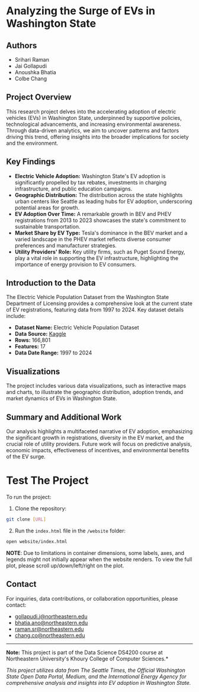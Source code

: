 # Analyzing the Surge of EVs in Washington State

## Authors

- Srihari Raman
- Jai Gollapudi
- Anoushka Bhatia
- Colbe Chang

## Project Overview

This research project delves into the accelerating adoption of electric vehicles (EVs) in Washington State, underpinned by supportive policies, technological advancements, and increasing environmental awareness. Through data-driven analytics, we aim to uncover patterns and factors driving this trend, offering insights into the broader implications for society and the environment.

## Key Findings

- **Electric Vehicle Adoption:** Washington State's EV adoption is significantly propelled by tax rebates, investments in charging infrastructure, and public education campaigns.
- **Geographic Distribution:** The distribution across the state highlights urban centers like Seattle as leading hubs for EV adoption, underscoring potential areas for growth.
- **EV Adoption Over Time:** A remarkable growth in BEV and PHEV registrations from 2013 to 2023 showcases the state's commitment to sustainable transportation.
- **Market Share by EV Type:** Tesla's dominance in the BEV market and a varied landscape in the PHEV market reflects diverse consumer preferences and manufacturer strategies.
- **Utility Providers' Role:** Key utility firms, such as Puget Sound Energy, play a vital role in supporting the EV infrastructure, highlighting the importance of energy provision to EV consumers.

## Introduction to the Data

The Electric Vehicle Population Dataset from the Washington State Department of Licensing provides a comprehensive look at the current state of EV registrations, featuring data from 1997 to 2024. Key dataset details include:

- **Dataset Name:** Electric Vehicle Population Dataset
- **Data Source:** [Kaggle](https://www.kaggle.com/datasets/yashusinghal/electric-vehicle-population-dataset)
- **Rows:** 166,801
- **Features:** 17
- **Data Date Range:** 1997 to 2024

## Visualizations

The project includes various data visualizations, such as interactive maps and charts, to illustrate the geographic distribution, adoption trends, and market dynamics of EVs in Washington State.

## Summary and Additional Work

Our analysis highlights a multifaceted narrative of EV adoption, emphasizing the significant growth in registrations, diversity in the EV market, and the crucial role of utility providers. Future work will focus on predictive analysis, economic impacts, effectiveness of incentives, and environmental benefits of the EV surge.

# Test The Project
To run the project:

1. Clone the repository:
```bash
git clone [URL]
```

2. Run the ```index.html``` file in the ```/website``` folder:
```bash
open website/index.html
```
**NOTE**: Due to limitations in container dimensions, some labels, axes, and legends might not initially appear when the website renders. To view the full plot, please scroll up/down/left/right on the plot.

## Contact

For inquiries, data contributions, or collaboration opportunities, please contact:

- gollapudi.j@northeastern.edu
- bhatia.ano@northeastern.edu
- raman.sr@northeastern.edu
- chang.co@northeastern.edu

---
**Note:** This project is part of the Data Science DS4200 course at Northeastern University's Khoury College of Computer Sciences.*

*This project utilizes data from The Seattle Times, the Official Washington State Open Data Portal, Medium, and the International Energy Agency for comprehensive analysis and insights into EV adoption in Washington State.*
